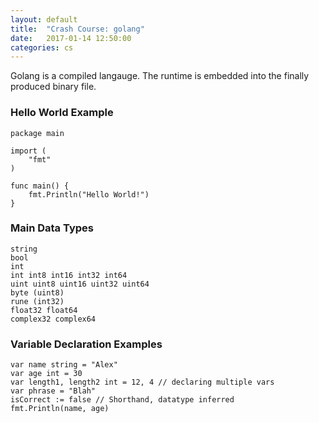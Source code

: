 ```yaml
---
layout: default
title:  "Crash Course: golang"
date:   2017-01-14 12:50:00
categories: cs
---
```

Golang is a compiled langauge. The runtime is embedded into the finally produced binary file.

### Hello World Example
```
package main

import (
	"fmt"
)

func main() {
	fmt.Println("Hello World!")
}
```
### Main Data Types
```
string
bool
int
int int8 int16 int32 int64
uint uint8 uint16 uint32 uint64
byte (uint8)
rune (int32)
float32 float64
complex32 complex64
```
### Variable Declaration Examples
```
var name string = "Alex"
var age int = 30
var length1, length2 int = 12, 4 // declaring multiple vars
var phrase = "Blah"
isCorrect := false // Shorthand, datatype inferred
fmt.Println(name, age)
```
